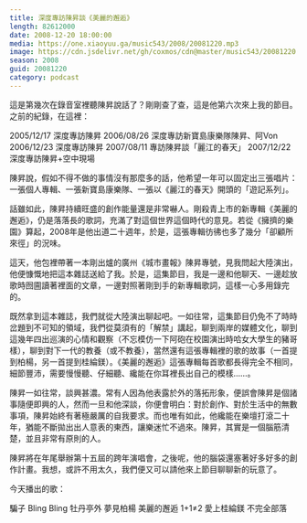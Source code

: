 ```yaml
---
title: 深度專訪陳昇談《美麗的邂逅》
length: 82612000
date: 2008-12-20 18:00:00
media: https://one.xiaoyuu.ga/music543/2008/20081220.mp3
image: https://cdn.jsdelivr.net/gh/coxmos/cdn@master/music543/20081220.jpg
season: 2008
guid: 20081220
category: podcast
---
```



這是第幾次在錄音室裡聽陳昇說話了？剛剛查了查，這是他第六次來上我的節目。之前的紀錄，在這裡：

2005/12/17 深度專訪陳昇
2006/08/26 深度專訪新寶島康樂隊陳昇、阿Von
2006/12/23 深度專訪陳昇
2007/08/11 專訪陳昇談「麗江的春天」
2007/12/22 深度專訪陳昇+空中現場

陳昇說，假如不得不做的事情沒有那麼多的話，他希望一年可以固定出三張唱片：一張個人專輯、一張新寶島康樂隊、一張以《麗江的春天》開頭的「遊記系列」。

話雖如此，陳昇持續旺盛的創作能量還是非常嚇人。剛殺青上市的新專輯《美麗的邂逅》，仍是落落長的歌詞，充滿了對這個世界這個時代的意見。若從《擁擠的樂園》算起，2008年是他出道二十週年，於是，這張專輯彷彿也多了幾分「卻顧所來徑」的況味。

這天，他包裡帶著一本剛出爐的廣州《城市畫報》陳昇專號，見我問起大陸演出，他便慷慨地把這本雜誌送給了我。於是，這集節目，我是一邊和他聊天、一邊趁放歌時囫圇讀著裡面的文章，一邊對照著剛到手的新專輯歌詞，這樣一心多用錄完的。

既然拿到這本雜誌，我們就從大陸演出聊起吧。一如往常，這集節目仍免不了時時岔題到不可知的領域，我們從莫須有的「解禁」講起，聊到兩岸的媒體文化，聊到這幾年四出巡演的心情和觀察（不忘模仿一下阿砲在校園演出時哈女大學生的豬哥樣），聊到對下一代的教養（或不教養），當然還有這張專輯裡的歌的故事（一首提到柏楊，另一首提到桂綸鎂）。《美麗的邂逅》這張專輯每首歌都長得完全不相同，細節豐沛，需要慢慢聽、仔細聽、纔能在你耳裡長出自己的模樣……。

陳昇一如往常，談興甚濃。常有人因為他表露於外的落拓形象，便誤會陳昇是個諸事隨便即興的人，然而一旦和他深談，你便會明白：對於創作、對於生活中的無數事項，陳昇始終有著極嚴厲的自我要求。而也唯有如此，他纔能在樂壇打滾二十年，猶能不斷拋出出人意表的東西，讓樂迷忙不過來。陳昇，其實是一個腦筋清楚，並且非常有原則的人。

陳昇將在年尾舉辦第十五屆的跨年演唱會，之後呢，他的腦袋還塞著好多好多的創作計畫。我想，或許不用太久，我們便又可以請他來上節目聊聊新的玩意了。

今天播出的歌：

騙子
Bling Bling
牡丹亭外
夢見柏楊
美麗的邂逅
1+1≠2
愛上桂綸鎂
不完全部落
